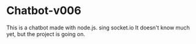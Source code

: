 # Chatbot-v006

This is a chatbot made with node.js.
sing socket.io
It doesn't know much yet, but the project is going on.
